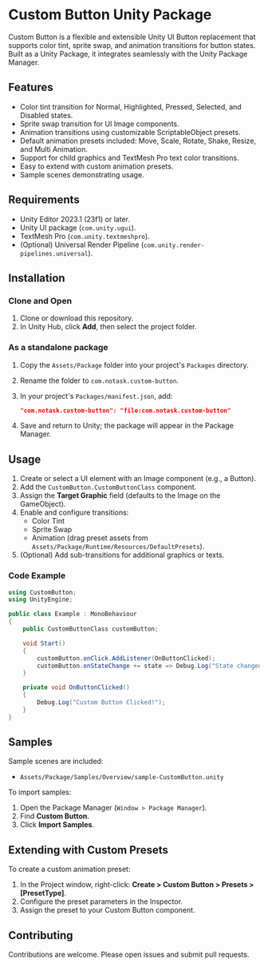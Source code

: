 # Custom Button Unity Package
Custom Button is a flexible and extensible Unity UI Button replacement that supports color tint, sprite swap, and animation transitions for button states. Built as a Unity Package, it integrates seamlessly with the Unity Package Manager.

## Features

- Color tint transition for Normal, Highlighted, Pressed, Selected, and Disabled states.
- Sprite swap transition for UI Image components.
- Animation transitions using customizable ScriptableObject presets.
- Default animation presets included: Move, Scale, Rotate, Shake, Resize, and Multi Animation.
- Support for child graphics and TextMesh Pro text color transitions.
- Easy to extend with custom animation presets.
- Sample scenes demonstrating usage.

## Requirements

- Unity Editor 2023.1 (23f1) or later.
- Unity UI package (`com.unity.ugui`).
- TextMesh Pro (`com.unity.textmeshpro`).
- (Optional) Universal Render Pipeline (`com.unity.render-pipelines.universal`).

## Installation

### Clone and Open

1. Clone or download this repository.
2. In Unity Hub, click **Add**, then select the project folder.

### As a standalone package

1. Copy the `Assets/Package` folder into your project's `Packages` directory.
2. Rename the folder to `com.notask.custom-button`.
3. In your project's `Packages/manifest.json`, add:

   ```json
   "com.notask.custom-button": "file:com.notask.custom-button"
   ```

4. Save and return to Unity; the package will appear in the Package Manager.

## Usage

1. Create or select a UI element with an Image component (e.g., a Button).
2. Add the `CustomButton.CustomButtonClass` component.
3. Assign the **Target Graphic** field (defaults to the Image on the GameObject).
4. Enable and configure transitions:
   - Color Tint
   - Sprite Swap
   - Animation (drag preset assets from `Assets/Package/Runtime/Resources/DefaultPresets`).
5. (Optional) Add sub-transitions for additional graphics or texts.

### Code Example

```csharp
using CustomButton;
using UnityEngine;

public class Example : MonoBehaviour
{
    public CustomButtonClass customButton;

    void Start()
    {
        customButton.onClick.AddListener(OnButtonClicked);
        customButton.onStateChange += state => Debug.Log("State changed to: " + state);
    }

    private void OnButtonClicked()
    {
        Debug.Log("Custom Button Clicked!");
    }
}
```

## Samples

Sample scenes are included:

- `Assets/Package/Samples/Overview/sample-CustomButton.unity`

To import samples:
1. Open the Package Manager (`Window > Package Manager`).
2. Find **Custom Button**.
3. Click **Import Samples**.

## Extending with Custom Presets

To create a custom animation preset:

1. In the Project window, right-click: **Create > Custom Button > Presets > [PresetType]**.
2. Configure the preset parameters in the Inspector.
3. Assign the preset to your Custom Button component.

## Contributing

Contributions are welcome. Please open issues and submit pull requests.
